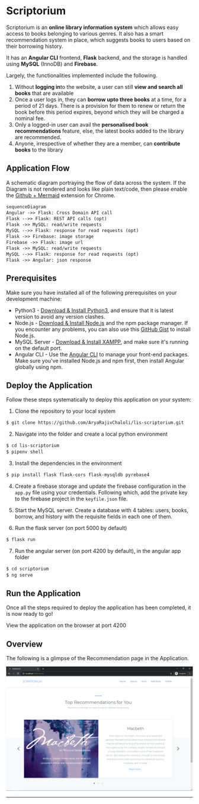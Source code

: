 # Scriptorium

Scriptorium is an **online library information system** which allows easy access to books belonging to various genres. It also has a smart recommendation system in place, which suggests books to users based on their borrowing history. 

It has an **Angular CLI** frontend, **Flask** backend, and the storage is handled using **MySQL** (InnoDB) and **Firebase**.

Largely, the functionalities implemented include the following.
1. Without <b>logging in</b>to the website, a user can still <b>view and search all books</b> that are available
2. Once a user logs in, they can <b>borrow upto three books</b> at a time, for a period of 21 days. There is a provision for them to renew or return the book before this period expires, beyond which they will be charged a nominal fee.
3. Only a logged-in user can avail the <b>personalised book recommendations </b>feature, else, the latest books added to the library are recommended.
4. Anyone, irrespective of whether they are a member, can <b>contribute books</b> to the library


## Application Flow
A schematic diagram portraying the flow of data across the system. If the Diagram is not rendered and looks like plain text/code, then please enable the [Github + Mermaid](https://chrome.google.com/webstore/detail/github-%2B-mermaid/goiiopgdnkogdbjmncgedmgpoajilohe) extension for Chrome.
```mermaid
sequenceDiagram
Angular ->> Flask: Cross Domain API call
Flask -->> Flask: REST API calls (opt)
Flask ->> MySQL: read/write requests
MySQL -->> Flask: response for read requests (opt)
Flask ->> Firebase: image storage
Firebase ->> Flask: image url
Flask ->> MySQL: read/write requests
MySQL -->> Flask: response for read requests (opt)
Flask ->> Angular: json response
```


## Prerequisites
Make sure you have installed all of the following prerequisites on your development machine:
* Python3 - [Download & Install Python3](https://python.org), and ensure that it is latest version to avoid any version clashes.
* Node.js - [Download & Install Node.js](https://nodejs.org/en/download/) and the npm package manager. If you encounter any problems, you can also use this [GitHub Gist](https://gist.github.com/isaacs/579814) to install Node.js.
* MySQL Server - [Download & Install XAMPP](https://www.apachefriends.org/index.html), and make sure it's running on the default port.
* Angular CLI - Use the [Angular CLI](https://angular.io/) to manage your front-end packages. Make sure you've installed Node.js and npm first, then install Angular globally using npm.

## Deploy the Application

Follow these steps systematically to deploy this application on your system:

1. Clone the repository to your local system
```bash
$ git clone https://github.com/AryaRajivChaloli/lis-scriptorium.git
```
2. Navigate into the folder and create a local python environment
```bash
$ cd lis-scriptorium
$ pipenv shell
```
3. Install the dependencies in the environment
```bash
$ pip install flask flask-cors flask-mysqldb pyrebase4
```

4. Create a firebase storage and update the firebase configuration in the `app.py` file using your credentials. Following which, add the private key to the firebase project in the `keyfile.json` file.

5. Start the MySQL server. Create a database with 4 tables: users, books, borrow, and history with the requisite fields in each one of them.

6. Run the flask server (on port 5000 by default)
```bash
$ flask run
```
7. Run the angular server (on port 4200 by default), in the angular app folder
```bash
$ cd scriptorium
$ ng serve
```

## Run the Application
Once all the steps required to deploy the application has been completed, it is now ready to go!

View the application on the browser at port 4200


## Overview
The following is a glimpse of the Recommendation page in the Application.

![The Recommendations Page](/images/reccs.png)

---
